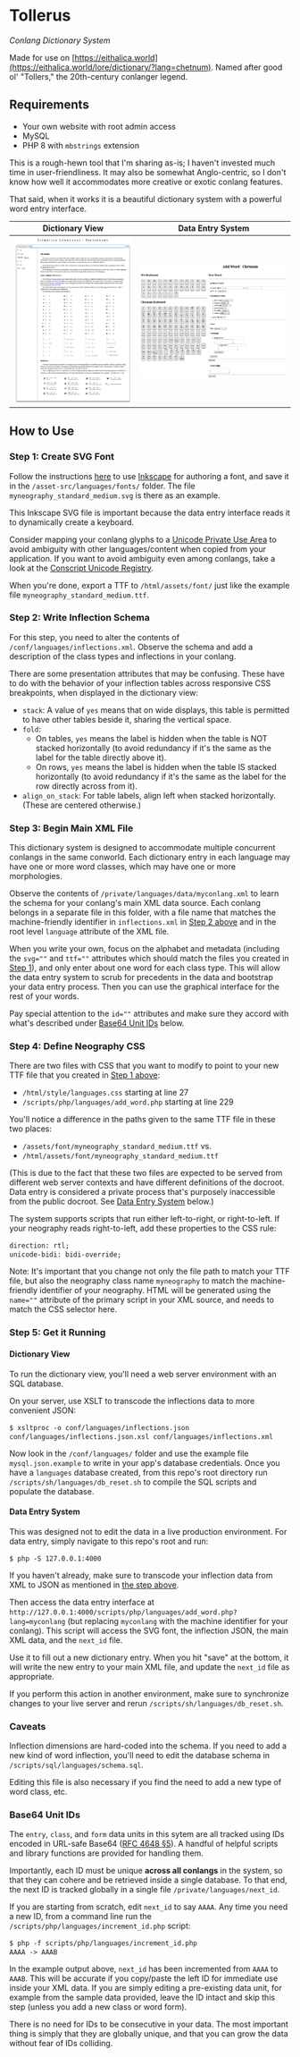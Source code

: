 # Tollerus
_Conlang Dictionary System_

Made for use on [https://eithalica.world](https://eithalica.world/lore/dictionary/?lang=chetnum). Named after good ol' "Tollers," the 20th-century conlanger legend.

## Requirements

- Your own website with root admin access
- MySQL
- PHP 8 with `mbstrings` extension

This is a rough-hewn tool that I'm sharing as-is; I haven't invested much time in user-friendliness. It may also be somewhat Anglo-centric, so I don't know how well it accommodates more creative or exotic conlang features.

That said, when it works it is a beautiful dictionary system with a powerful word entry interface.

| Dictionary View | Data Entry System |
|-----------------|-------------------|
| ![Dictionary View](asset-src/screenshots/screenshot-view.png) | ![Data Entry](asset-src/screenshots/screenshot-input.png) |

## How to Use

### Step 1: Create SVG Font

Follow the instructions [here](https://inkscape-manuals.readthedocs.io/en/latest/creating-custom-fonts.html) to use [Inkscape](https://inkscape.org/) for authoring a font, and save it in the `/asset-src/languages/fonts/` folder. The file `myneography_standard_medium.svg` is there as an example.

This Inkscape SVG file is important because the data entry interface reads it to dynamically create a keyboard.

Consider mapping your conlang glyphs to a [Unicode Private Use Area](https://en.wikipedia.org/wiki/Private_Use_Areas) to avoid ambiguity with other languages/content when copied from your application. If you want to avoid ambiguity even among conlangs, take a look at the [Conscript Unicode Registry](https://www.evertype.com/standards/csur/).

When you're done, export a TTF to `/html/assets/font/` just like the example file `myneography_standard_medium.ttf`.

### Step 2: Write Inflection Schema

For this step, you need to alter the contents of `/conf/languages/inflections.xml`. Observe the schema and add a description of the class types and inflections in your conlang.

There are some presentation attributes that may be confusing. These have to do with the behavior of your inflection tables across responsive CSS breakpoints, when displayed in the dictionary view:

- `stack`: A value of `yes` means that on wide displays, this table is permitted to have other tables beside it, sharing the vertical space.
- `fold`:
  - On tables, `yes` means the label is hidden when the table is NOT stacked horizontally (to avoid redundancy if it's the same as the label for the table directly above it).
  - On rows, `yes` means the label is hidden when the table IS stacked horizontally (to avoid redundancy if it's the same as the label for the row directly across from it).
- `align_on_stack`: For table labels, align left when stacked horizontally. (These are centered otherwise.)

### Step 3: Begin Main XML File

This dictionary system is designed to accommodate multiple concurrent conlangs in the same conworld. Each dictionary entry in each language may have one or more word classes, which may have one or more morphologies.

Observe the contents of `/private/languages/data/myconlang.xml` to learn the schema for your conlang's main XML data source. Each conlang belongs in a separate file in this folder, with a file name that matches the machine-friendly identifier in `inflections.xml` in [Step 2 above](#step-2-write-inflection-schema) and in the root level `language` attribute of the XML file.

When you write your own, focus on the alphabet and metadata (including the `svg=""` and `ttf=""` attributes which should match the files you created in [Step 1](#step-1-create-svg-font)), and only enter about one word for each class type. This will allow the data entry system to scrub for precedents in the data and bootstrap your data entry process. Then you can use the graphical interface for the rest of your words.

Pay special attention to the `id=""` attributes and make sure they accord with what's described under [Base64 Unit IDs](#base64-unit-ids) below.

### Step 4: Define Neography CSS

There are two files with CSS that you want to modify to point to your new TTF file that you created in [Step 1 above](#step-1-create-svg-font):

- `/html/style/languages.css` starting at line 27
- `/scripts/php/languages/add_word.php` starting at line 229

You'll notice a difference in the paths given to the same TTF file in these two places:

- `/assets/font/myneography_standard_medium.ttf` vs.
- `/html/assets/font/myneography_standard_medium.ttf`

(This is due to the fact that these two files are expected to be served from different web server contexts and have different definitions of the docroot. Data entry is considered a private process that's purposely inaccessible from the public docroot. See [Data Entry System](#data-entry-system) below.)

The system supports scripts that run either left-to-right, or right-to-left. If your neography reads right-to-left, add these properties to the CSS rule:

```
direction: rtl;
unicode-bidi: bidi-override;
```

Note: It's important that you change not only the file path to match your TTF file, but also the neography class name `myneography` to match the machine-friendly identifier of your neography. HTML will be generated using the `name=""` attribute of the primary script in your XML source, and needs to match the CSS selector here.

### Step 5: Get it Running

#### Dictionary View

To run the dictionary view, you'll need a web server environment with an SQL database.

On your server, use XSLT to transcode the inflections data to more convenient JSON:

```
$ xsltproc -o conf/languages/inflections.json conf/languages/inflections.json.xsl conf/languages/inflections.xml
```

Now look in the `/conf/languages/` folder and use the example file `mysql.json.example` to write in your app's database credentials. Once you have a `languages` database created, from this repo's root directory run `/scripts/sh/languages/db_reset.sh` to compile the SQL scripts and populate the database.

#### Data Entry System

This was designed not to edit the data in a live production environment. For data entry, simply navigate to this repo's root and run:

```
$ php -S 127.0.0.1:4000
```

If you haven't already, make sure to transcode your inflection data from XML to JSON as mentioned in [the step above](#dictionary-view).

Then access the data entry interface at `http://127.0.0.1:4000/scripts/php/languages/add_word.php?lang=myconlang` (but replacing `myconlang` with the machine identifier for your conlang). This script will access the SVG font, the inflection JSON, the main XML data, and the `next_id` file.

Use it to fill out a new dictionary entry. When you hit "save" at the bottom, it will write the new entry to your main XML file, and update the `next_id` file as appropriate.

If you perform this action in another environment, make sure to synchronize changes to your live server and rerun `/scripts/sh/languages/db_reset.sh`.

### Caveats 

Inflection dimensions are hard-coded into the schema. If you need to add a new kind of word inflection, you'll need to edit the database schema in `/scripts/sql/languages/schema.sql`.

Editing this file is also necessary if you find the need to add a new type of word class, etc.

### Base64 Unit IDs

The `entry`, `class`, and `form` data units in this sytem are all tracked using IDs encoded in URL-safe Base64 ([RFC 4648 §5](https://www.rfc-editor.org/rfc/rfc4648#section-5)). A handful of helpful scripts and library functions are provided for handling them.

Importantly, each ID must be unique **across all conlangs** in the system, so that they can cohere and be retrieved inside a single database. To that end, the next ID is tracked globally in a single file `/private/languages/next_id`.

If you are starting from scratch, edit `next_id` to say `AAAA`. Any time you need a new ID, from a command line run the `/scripts/php/languages/increment_id.php` script:

```
$ php -f scripts/php/languages/increment_id.php 
AAAA -> AAAB
```

In the example output above, `next_id` has been incremented from `AAAA` to `AAAB`. This will be accurate if you copy/paste the left ID for immediate use inside your XML data. If you are simply editing a pre-existing data unit, for example from the sample data provided, leave the ID intact and skip this step (unless you add a new class or word form).

There is no need for IDs to be consecutive in your data. The most important thing is simply that they are globally unique, and that you can grow the data without fear of IDs colliding.
